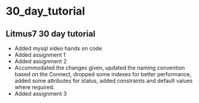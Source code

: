 # 30_day_tutorial
Litmus7 30 day tutorial
-----------------------

- Added mysql video hands on code
- Added assignment 1
- Added assignment 2
- Accommodated the changes given, updated the naming convention based on the Connect, dropped some indexes for better performance, added some attributes for status, added constraints and default values where required.
- Added assignment 3

